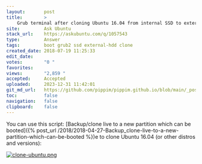 ```yaml
---
layout:       post
title:        >
    Grub terminal after cloning Ubuntu 16.04 from internal SSD to external HDD
site:         Ask Ubuntu
stack_url:    https://askubuntu.com/q/1057543
type:         Answer
tags:         boot grub2 ssd external-hdd clone
created_date: 2018-07-19 11:25:33
edit_date:    
votes:        "0 "
favorites:    
views:        "2,859 "
accepted:     Accepted
uploaded:     2023-12-31 11:42:01
git_md_url:   https://github.com/pippim/pippim.github.io/blob/main/_posts/2018/2018-07-19-Grub-terminal-after-cloning-Ubuntu-16.04-from-internal-SSD-to-external-HDD.md
toc:          false
navigation:   false
clipboard:    false
---
```


You can use this script: [Backup/clone live to a new partition which can be booted]({% post_url /2018/2018-04-27-Backup_clone-live-to-a-new-partition-which-can-be-booted %})e to clone Ubuntu 16.04 (or other distros and versions):


[![clone-ubuntu.png][1]][1]

  [1]: https://i.stack.imgur.com/MgM3p.png
